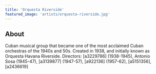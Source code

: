 ```yaml
---
title: 'Orquesta Riverside'
featured_image: 'artists/orquesta-riverside.jpg'
---
```


## About

Cuban musical group that became one of the most acclaimed Cuban orchestras of the 1940s and 50s.
Created in 1938, and initially known as Orquesta Havana Riverside.
Directors:
[a3229786] (1938-1945), Antonio Sosa (1945-47), [a3139877] (1947-57), [a922136] (1957-62), [a5151356], [a2436619]
